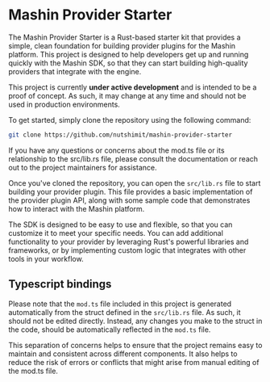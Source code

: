# Mashin Provider Starter

The Mashin Provider Starter is a Rust-based starter kit that provides a simple, clean foundation for building provider plugins for the Mashin platform. This project is designed to help developers get up and running quickly with the Mashin SDK, so that they can start building high-quality providers that integrate with the engine.

This project is currently **under active development** and is intended to be a proof of concept. As such, it may change at any time and should not be used in production environments.

To get started, simply clone the repository using the following command:

```bash
git clone https://github.com/nutshimit/mashin-provider-starter
```

If you have any questions or concerns about the mod.ts file or its relationship to the src/lib.rs file, please consult the documentation or reach out to the project maintainers for assistance.

Once you've cloned the repository, you can open the `src/lib.rs` file to start building your provider plugin. This file provides a basic implementation of the provider plugin API, along with some sample code that demonstrates how to interact with the Mashin platform.

The SDK is designed to be easy to use and flexible, so that you can customize it to meet your specific needs. You can add additional functionality to your provider by leveraging Rust's powerful libraries and frameworks, or by implementing custom logic that integrates with other tools in your workflow.

## Typescript bindings

Please note that the `mod.ts` file included in this project is generated automatically from the struct defined in the `src/lib.rs` file. As such, it should not be edited directly. Instead, any changes you make to the struct in the code, should be automatically reflected in the `mod.ts` file.

This separation of concerns helps to ensure that the project remains easy to maintain and consistent across different components. It also helps to reduce the risk of errors or conflicts that might arise from manual editing of the mod.ts file.